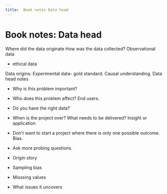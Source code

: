 ```yaml
---
title:  Book notes Data head
---
```


# Book notes: Data head

Where did the data originate 
How was the data collected?
Observational data
- ethical data

Data origins:
Experimental data- gold standard. Causal understanding.
Data head notes
- Why is this problem important?
- Who does this problem affect? End users.
- Do you have the right data? 
- When is the project over? What needs to be delivered? Insight or application 
- Don’t want to start a project where there is only one possible outcome. Bias.
- Ask more probing questions.

- Origin story
- Sampling bias
- Misssing values
- What issues it uncovers

